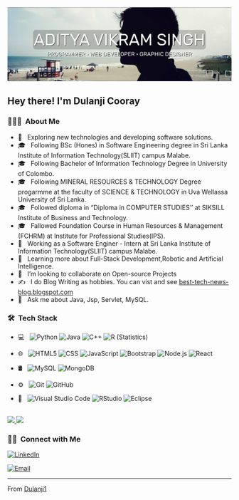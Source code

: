 
<img src="https://raw.githubusercontent.com/AVS1508/AVS1508/master/assets/Aditya%20Vikram%20Singh%20Banner.png">



<h2> Hey there! I'm Dulanji Cooray</h2>

<h3> 👨🏻‍💻 &nbsp;About Me </h3>

- 🤔 &nbsp; Exploring new technologies and developing software solutions.
- 🎓 &nbsp; Following BSc (Hones) in Software Engineering degree in Sri Lanka Institute of Information Technology(SLIIT) campus Malabe.
- 🎓 &nbsp; Following Bachelor of Information Technology Degree in University of Colombo.
- 🎓 &nbsp; Following MINERAL RESOURCES & TECHNOLOGY Degree progarmme at the faculty of SCIENCE & TECHNOLOGY in Uva Wellassa University of Sri Lanka.
- 🎓 &nbsp; Followed diploma in “Diploma in COMPUTER STUDIES’’ at SIKSILL Institute of Business   and Technology.
- 🎓 &nbsp; Fallowed Foundation Course in Human Resources & Management (FCHRM) at Institute for Professional Studies(IPS). 
- 💼 &nbsp; Working as a Software Enginer - Intern at Sri Lanka Institute of Information Technology(SLIIT) campus Malabe.
- 🌱 &nbsp; Learning more about Full-Stack Development,Robotic and Artificial Intelligence.
- 👯 &nbsp; I’m looking to collaborate on Open-source Projects
- ✍️ &nbsp; I do Blog Writing as hobbies. You can vist and see <a href = "https://best-tech-news-blog.blogspot.com/"> best-tech-news-blog.blogspot.com </a>
- 💬 &nbsp; Ask me about Java, Jsp, Servlet, MySQL.


<h3> 🛠 &nbsp;Tech Stack</h3>

- 💻 &nbsp;
  ![Python](https://img.shields.io/badge/-Python-333333?style=flat&logo=python)
  ![Java](https://img.shields.io/badge/-Java-333333?style=flat&logo=Java&logoColor=007396)
  ![C++](https://img.shields.io/badge/-C++-333333?style=flat&logo=C%2B%2B&logoColor=00599C)
  ![R (Statistics)](https://img.shields.io/badge/-R-333333?style=flat&logo=R&logoColor=276DC3)
- 🌐 &nbsp;
  ![HTML5](https://img.shields.io/badge/-HTML5-333333?style=flat&logo=HTML5)
  ![CSS](https://img.shields.io/badge/-CSS-333333?style=flat&logo=CSS3&logoColor=1572B6)
  ![JavaScript](https://img.shields.io/badge/-JavaScript-333333?style=flat&logo=javascript)
  ![Bootstrap](https://img.shields.io/badge/-Bootstrap-333333?style=flat&logo=bootstrap&logoColor=563D7C)
  ![Node.js](https://img.shields.io/badge/-Node.js-333333?style=flat&logo=node.js)
  ![React](https://img.shields.io/badge/-React-333333?style=flat&logo=react)
- 🛢 &nbsp;
  ![MySQL](https://img.shields.io/badge/-MySQL-333333?style=flat&logo=mysql)
  ![MongoDB](https://img.shields.io/badge/-MongoDB-333333?style=flat&logo=mongodb)
- ⚙️ &nbsp;
  ![Git](https://img.shields.io/badge/-Git-333333?style=flat&logo=git)
  ![GitHub](https://img.shields.io/badge/-GitHub-333333?style=flat&logo=github)

- 🔧 &nbsp;
  ![Visual Studio Code](https://img.shields.io/badge/-Visual%20Studio%20Code-333333?style=flat&logo=visual-studio-code&logoColor=007ACC)
  ![RStudio](https://img.shields.io/badge/-RStudio-333333?style=flat&logo=rstudio)
  ![Eclipse](https://img.shields.io/badge/-Eclipse-333333?style=flat&logo=eclipse-ide&logoColor=2C2255)

<br/>

<a href="https://github.com/Dulanji1">
  <img height="180em" src="https://github-readme-stats.vercel.app/api?username=Dulanji1" />
  <img height="180em" src="https://github-readme-stats.vercel.app/api/top-langs/?username=Dulanji1" />
</a>

<br/>

<h3> 🤝🏻 &nbsp;Connect with Me </h3>

<p align="center">

<a href="https://www.linkedin.com/in/dulanji-cooray-a93747198/"><img alt="LinkedIn" src="https://img.shields.io/badge/LinkedIn-dulanji%20cooray%20-blue?style=flat-square&logo=linkedin"></a>

<a href="mddulanjicooray@gmail.com"><img alt="Email" src="https://img.shields.io/badge/mddulanjicooray@gmail.com-blue?style=flat-square&logo=gmail"></a>
</p>



*************

From [Dulanji1](https://github.com/Dulanji1)


